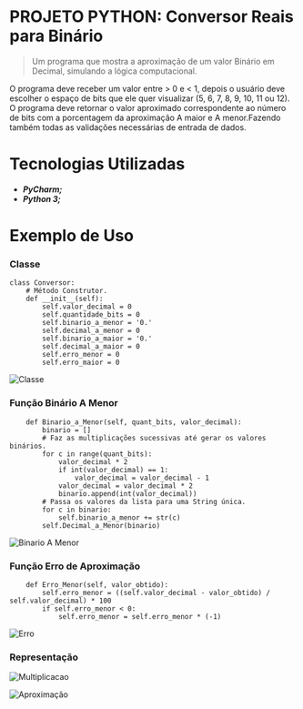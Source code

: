 # PROJETO PYTHON: Conversor Reais para Binário
> Um programa que mostra a aproximação de um valor Binário em Decimal, simulando a lógica computacional.

O programa deve receber um valor entre > 0 e < 1, depois o usuário deve escolher o espaço de bits que ele 
quer visualizar (5, 6, 7, 8, 9, 10, 11 ou 12). O programa deve retornar o valor aproximado correspondente ao 
número de bits com a porcentagem da aproximação A maior e A menor.Fazendo também todas as validações necessárias
de entrada de dados.

# Tecnologias Utilizadas
* **_PyCharm;_**
* **_Python 3;_**

# Exemplo de Uso
### Classe
```
class Conversor:
    # Método Construtor.
    def __init__(self):
        self.valor_decimal = 0
        self.quantidade_bits = 0
        self.binario_a_menor = '0.'
        self.decimal_a_menor = 0
        self.binario_a_maior = '0.'
        self.decimal_a_maior = 0
        self.erro_menor = 0
        self.erro_maior = 0
```
![Classe](https://github.com/ThiagoLozano/Conversor-Reais-para-Binario/blob/master/Screenshot/Classe.PNG)

### Função Binário A Menor
```
    def Binario_a_Menor(self, quant_bits, valor_decimal):
        binario = []
        # Faz as multiplicações sucessivas até gerar os valores binários.
        for c in range(quant_bits):
            valor_decimal * 2
            if int(valor_decimal) == 1:
                valor_decimal = valor_decimal - 1
            valor_decimal = valor_decimal * 2
            binario.append(int(valor_decimal))
        # Passa os valores da lista para uma String única.
        for c in binario:
            self.binario_a_menor += str(c)
        self.Decimal_a_Menor(binario)
```
![Binario A Menor](https://github.com/ThiagoLozano/Conversor-Reais-para-Binario/blob/master/Screenshot/Binario_A_Menor.PNG)

### Função Erro de Aproximação
```
    def Erro_Menor(self, valor_obtido):
        self.erro_menor = ((self.valor_decimal - valor_obtido) / self.valor_decimal) * 100
        if self.erro_menor < 0:
            self.erro_menor = self.erro_menor * (-1)
```
![Erro](https://github.com/ThiagoLozano/Conversor-Reais-para-Binario/blob/master/Screenshot/Erro.PNG)

### Representação

![Multiplicacao](https://github.com/ThiagoLozano/Conversor-Reais-para-Binario/blob/master/Screenshot/Modelo_Conversao_Binario.PNG)

![Aproximação](https://github.com/ThiagoLozano/Conversor-Reais-para-Binario/blob/master/Screenshot/Modelo_Conversao.PNG)
